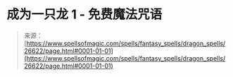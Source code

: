 <!--yml

分类：未分类

日期：2024-06-12 19:14:47

-->

# 成为一只龙 1 - 免费魔法咒语

> 来源：[https://www.spellsofmagic.com/spells/fantasy_spells/dragon_spells/26622/page.html#0001-01-01](https://www.spellsofmagic.com/spells/fantasy_spells/dragon_spells/26622/page.html#0001-01-01)
